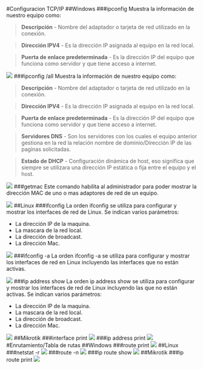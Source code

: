 #Configuracion TCP/IP
##Windows
###ipconfig
Muestra la información de nuestro equipo como:
>**Descripción** - Nombre del adaptador o tarjeta de red utilizado en la conexión.

>**Dirección IPV4** - Es la dirección IP asignada al equipo en la red local.

>**Puerta de enlace predeterminada** - Es la dirección IP del equipo que funciona como servidor y que tiene acceso a internet.

![](./curso201819/sr/Captura1.png)
###ipconfig /all
Muestra la información de nuestro equipo como:
>**Descripción** - Nombre del adaptador o tarjeta de red utilizado en la conexión.

>**Dirección IPV4** - Es la dirección IP asignada al equipo en la red local.

>**Puerta de enlace predeterminada** - Es la dirección IP del equipo que funciona como servidor y que tiene acceso a internet.

>**Servidores DNS** - Son los servidores con los cuales el equipo anterior gestiona en la red la relación nombre de dominio/Dirección IP de las paginas solicitadas.

>**Estado de DHCP** - Configuración dinámica de host, eso significa que siempre se utilizara una dirección IP estática o fija entre el equipo y el host.

![](./curso201819/sr/Captura2.png)
###getmac
Este comando habilita al administrador para poder mostrar la dirección MAC de uno o mas adaptores de red de un equipo.

![](./curso201819/sr/Captura3.png)
##Linux
###ifconfig
La orden ifconfig se utiliza para configurar y mostrar los interfaces de red de Linux. Se indican varios parámetros:

* La dirección IP de la maquina.
* La mascara de la red local.
* La dirección de broadcast.
* La dirección Mac.

![](./curso201819/sr/Captura4.png)
###ifconfig -a
La orden ifconfig -a se utiliza para configurar y mostrar los interfaces de red en Linux incluyendo las interfaces que no están activas.

![](./curso201819/sr/Captura5.png)
###ip address show
La orden ip address show se utiliza para configurar y mostrar los interfaces de red de Linux incluyendo las que no están activas. Se indican varios parámetros:

* La dirección IP de la maquina.
* La mascara de la red local.
* La dirección de broadcast.
* La dirección Mac.

![](./curso201819/sr/Captura6.png)
##Mikrotik
###interface print
![](./curso201819/sr/Captura8.png)
###ip address print
![](./curso201819/sr/Captura9.png)
#Enrutamiento/Tabla de rutas
##Windows
###route print
![](./curso201819/sr/Captura10.png)
##Linux
###netstat -r
![](./curso201819/sr/Captura11.png)
###route -n
![](./curso201819/sr/Captura12.png)
###ip route show
![](./curso201819/sr/Captura13.png)
##Mikrotik
###ip route print
![](./curso201819/sr/Captura14.png)
